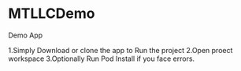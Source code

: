 # MTLLCDemo
Demo App

1.Simply Download or clone the app to Run the project
2.Open proect workspace
3.Optionally Run Pod Install if you face errors.

